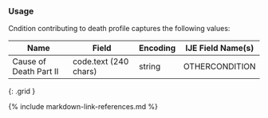 ### Usage

Cndition contributing to death profile captures the following values:


| **Name** |  **Field**   |  **Encoding**  |  **IJE Field Name(s)**  |
| ---------------| ------------------------ | ------------- | ------------------- |
| Cause of Death Part II   |     code.text (240 chars)  | string | OTHERCONDITION  |
{: .grid }

{% include markdown-link-references.md %}
